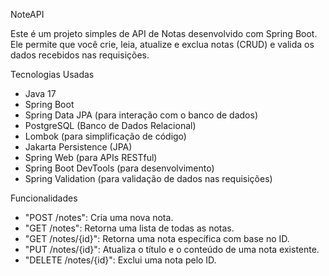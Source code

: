 NoteAPI

Este é um projeto simples de API de Notas desenvolvido com Spring Boot. Ele permite que você crie, leia, atualize e exclua notas (CRUD) e valida os dados recebidos nas requisições.

Tecnologias Usadas

- Java 17
- Spring Boot 
- Spring Data JPA (para interação com o banco de dados)
- PostgreSQL (Banco de Dados Relacional)
- Lombok (para simplificação de código)
- Jakarta Persistence (JPA)
- Spring Web (para APIs RESTful)
- Spring Boot DevTools (para desenvolvimento)
- Spring Validation (para validação de dados nas requisições)

Funcionalidades

- "POST /notes": Cria uma nova nota.
- "GET /notes": Retorna uma lista de todas as notas.
- "GET /notes/{id}": Retorna uma nota específica com base no ID.
- "PUT /notes/{id}": Atualiza o título e o conteúdo de uma nota existente.
- "DELETE /notes/{id}": Exclui uma nota pelo ID.
